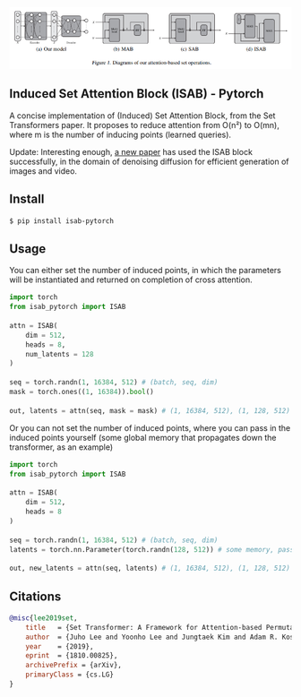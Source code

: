 <img src="./isab.png"></img>

## Induced Set Attention Block (ISAB) - Pytorch

A concise implementation of (Induced) Set Attention Block, from the Set Transformers paper. It proposes to reduce attention from O(n²) to O(mn), where m is the number of inducing points (learned queries).

Update: Interesting enough, <a href="https://arxiv.org/abs/2212.11972">a new paper</a> has used the ISAB block successfully, in the domain of denoising diffusion for efficient generation of images and video.

## Install

```bash
$ pip install isab-pytorch
```

## Usage

You can either set the number of induced points, in which the parameters will be instantiated and returned on completion of cross attention.

```python
import torch
from isab_pytorch import ISAB

attn = ISAB(
    dim = 512,
    heads = 8,
    num_latents = 128
)

seq = torch.randn(1, 16384, 512) # (batch, seq, dim)
mask = torch.ones((1, 16384)).bool()

out, latents = attn(seq, mask = mask) # (1, 16384, 512), (1, 128, 512)
```

Or you can not set the number of induced points, where you can pass in the induced points yourself (some global memory that propagates down the transformer, as an example)

```python
import torch
from isab_pytorch import ISAB

attn = ISAB(
    dim = 512,
    heads = 8
)

seq = torch.randn(1, 16384, 512) # (batch, seq, dim)
latents = torch.nn.Parameter(torch.randn(128, 512)) # some memory, passed through multiple ISABs

out, new_latents = attn(seq, latents) # (1, 16384, 512), (1, 128, 512)
```

## Citations

```bibtex
@misc{lee2019set,
    title   = {Set Transformer: A Framework for Attention-based Permutation-Invariant Neural Networks},
    author  = {Juho Lee and Yoonho Lee and Jungtaek Kim and Adam R. Kosiorek and Seungjin Choi and Yee Whye Teh},
    year    = {2019},
    eprint  = {1810.00825},
    archivePrefix = {arXiv},
    primaryClass = {cs.LG}
}
```
